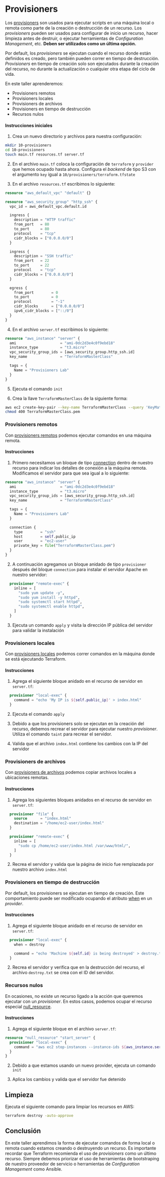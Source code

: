 # Provisioners

Los [provisioners](https://www.terraform.io/docs/language/resources/provisioners/syntax.html) son usados para ejecutar scripts en una máquina local o remota como parte de la creación o destrucción de un recurso. Los _provisioners_ pueden ser usados para configurar de inicio un recurso, hacer limpieza antes de destruir, o ejecutar herramientas de _Configuration Management_, etc. **Deben ser utilizados como un última opción.**

Por default, los _provisioners_ se ejecutan cuando el recurso donde están definidos es creado, pero también pueden correr en tiempo de destrucción. _Provisioners_ en tiempo de creación solo son ejecutados durante la creación del recurso, no durante la actualización o cualquier otra etapa del ciclo de vida.

En este taller aprenderemos:

- Provisioners remotos
- Provisioners locales
- Provisioners de archivos
- Provisioners en tiempo de destrucción
- Recursos nulos

#### Instrucciones iniciales

1. Crea un nuevo directorio y archivos para nuestra configuración:

```sh
mkdir 10-provisioners
cd 10-provisioners
touch main.tf resources.tf server.tf
```

2. En el archivo `main.tf` coloca la configuración de `terraform` y `provider` que hemos ocupado hasta ahora. Configura el _backend_ de tipo S3 con el argumento `key` igual a `10/provisioners/terraform.tfstate`

3. En el archivo `resources.tf` escribimos lo siguiente:

```tf
resource "aws_default_vpc" "default" {}

resource "aws_security_group" "http_ssh" {
  vpc_id = aws_default_vpc.default.id

  ingress {
    description = "HTTP traffic"
    from_port   = 80
    to_port     = 80
    protocol    = "tcp"
    cidr_blocks = ["0.0.0.0/0"]
  }

  ingress {
    description = "SSH traffic"
    from_port   = 22
    to_port     = 22
    protocol    = "tcp"
    cidr_blocks = ["0.0.0.0/0"]
  }

  egress {
    from_port        = 0
    to_port          = 0
    protocol         = "-1"
    cidr_blocks      = ["0.0.0.0/0"]
    ipv6_cidr_blocks = ["::/0"]
  }
}
```

4. En el archivo `server.tf` escribimos lo siguiente:

```tf
resource "aws_instance" "server" {
  ami                    = "ami-0dc2d3e4c0f9ebd18"
  instance_type          = "t3.micro"
  vpc_security_group_ids = [aws_security_group.http_ssh.id]
  key_name               = "TerraformMasterClass"

  tags = {
    Name = "Provisioners Lab"
  }
}
```

5. Ejecuta el comando `init`

6. Crea la llave `TerraformMasterClass` de la siguiente forma:

```sh
aws ec2 create-key-pair --key-name TerraformMasterClass --query 'KeyMaterial' --output text > TerraformMasterClass.pem
chmod 400 TerraformMasterClass.pem
```

### Provisioners remotos

Con [provisioners remotos](https://www.terraform.io/docs/language/resources/provisioners/remote-exec.html) podemos ejecutar comandos en una máquina remota.

#### Instrucciones

1. Primero necesitamos un bloque de tipo [connection](https://www.terraform.io/docs/language/resources/provisioners/connection.html) dentro de nuestro recurso para indicar los detalles de conexión a la máquina remota. Modificamos el servidor para que sea igual a lo siguiente:

```tf
resource "aws_instance" "server" {
  ami                    = "ami-0dc2d3e4c0f9ebd18"
  instance_type          = "t3.micro"
  vpc_security_group_ids = [aws_security_group.http_ssh.id]
  key_name               = "TerraformMasterClass"

  tags = {
    Name = "Provisioners Lab"
  }

  connection {
    type        = "ssh"
    host        = self.public_ip
    user        = "ec2-user"
    private_key = file("TerraformMasterClass.pem")
  }
}
```

2. A continuación agregamos un bloque anidado de tipo `provisioner` después del bloque `connection` para instalar el servidor Apache en nuestro servidor:

```tf
  provisioner "remote-exec" {
    inline = [
      "sudo yum update -y",
      "sudo yum install -y httpd",
      "sudo systemctl start httpd",
      "sudo systemctl enable httpd",
    ]
  }
```

3. Ejecuta un comando `apply` y visita la dirección IP pública del servidor para validar la instalación

### Provisioners locales

Con [provisioners locales](https://www.terraform.io/docs/language/resources/provisioners/local-exec.html) podemos correr comandos en la máquina donde se está ejecutando Terraform.

#### Instrucciones

1. Agrega el siguiente bloque anidado en el recurso de servidor en `server.tf`:

```tf
  provisioner "local-exec" {
    command = "echo 'My IP is ${self.public_ip}' > index.html"
  }
```

2. Ejecuta el comando `apply`

3. Debido a que los provisioners solo se ejecutan en la creación del recurso, debemos recrear el servidor para ejecutar nuestro _provisioner_. Utiliza el comando `taint` para recrear el servidor.

4. Valida que el archivo `index.html` contiene los cambios con la IP del servidor

### Provisioners de archivos

Con [provisioners de archivos](https://www.terraform.io/docs/language/resources/provisioners/file.html) podemos copiar archivos locales a ubicaciones remotas.

#### Instrucciones

1. Agrega los siguientes bloques anidados en el recurso de servidor en `server.tf`:

```tf
  provisioner "file" {
    source      = "index.html"
    destination = "/home/ec2-user/index.html"
  }

  provisioner "remote-exec" {
    inline = [
      "sudo cp /home/ec2-user/index.html /var/www/html/",
    ]
  }
```

2. Recrea el servidor y valida que la página de inicio fue remplazada por nuestro archivo `index.html`

### Provisioners en tiempo de destrucción

Por default, los provisioners se ejecutan en tiempo de creación. Este comportamiento puede ser modificado ocupando el atributo [when](https://www.terraform.io/docs/language/resources/provisioners/syntax.html#destroy-time-provisioners) en un _provider_.

#### Instrucciones

1. Agrega el siguiente bloque anidado en el recurso de servidor en `server.tf`:

```tf
  provisioner "local-exec" {
    when = destroy

    command = "echo 'Machine ${self.id} is being destroyed' > destroy.txt"
  }
```

2. Recrea el servidor y verifica que en la destrucción del recurso, el archivo `destroy.txt` se crea con el ID del servidor.

### Recursos nulos

En ocasiones, no existe un recurso ligado a la acción que queremos ejecutar con un _provisioner_. En estos casos, podemos ocupar el recurso especial [null_resource](https://www.terraform.io/docs/language/resources/provisioners/null_resource.html).

#### Instrucciones

1. Agrega el siguiente bloque en el archivo `server.tf`:

```tf
resource "null_resource" "start_server" {
  provisioner "local-exec" {
    command = "aws ec2 stop-instances --instance-ids ${aws_instance.server.id}"
  }
}
```

2. Debido a que estamos usando un nuevo provider, ejecuta un comando `init`

3. Aplica los cambios y valida que el servidor fue detenido

## Limpieza

Ejecuta el siguiente comando para limpiar los recursos en AWS:

```sh
terraform destroy -auto-approve
```

## Conclusión

En este taller aprendimos la forma de ejecutar comandos de forma local o remota cuando estamos creando o destruyendo un recurso. Es importante recordar que Terraform recomienda el uso de _provisioners_ como un último recurso. Siempre debemos priorizar el uso de herramientas de bootstraping de nuestro proveedor de servicio o herramientas de _Configuration Management_ como Ansible.
